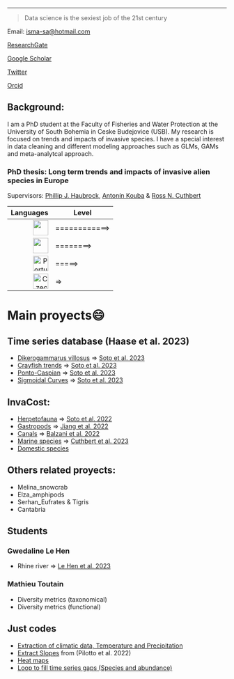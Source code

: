 ---
> Data science is the sexiest job of the 21st century

Email: isma-sa@hotmail.com

[ResearchGate](https://www.researchgate.net/profile/Ismael-Soto-4)   

[Google Scholar](https://scholar.google.com/citations?user=y3nT7tkAAAAJ&hl=es)  

[Twitter](https://twitter.com/ismasoto) 

[Orcid](https://orcid.org/0000-0002-7288-6336) 


## **Background:**

I am a PhD student at the Faculty of Fisheries and Water Protection at the University of South Bohemia in Ceske Budejovice (USB). My research is focused on trends and impacts of invasive species. I have a special interest in data cleaning and different modeling approaches such as GLMs, GAMs and meta-analytcal approach.

### PhD thesis: Long term trends and impacts of invasive alien species in Europe

Supervisors: [Phillip J. Haubrock](https://philliphaubrock.wixsite.com/invasivespecies), [Antonín Kouba](https://www.jcu.cz/cz/univerzita/lide/clovek?identita=KOUBA_Antonin_32859) & [Ross N. Cuthbert](https://pure.qub.ac.uk/en/persons/ross-cuthbert-2) 


| Languages  |     Level     |
|----------: |---------------|
| <img src="https://cdn.countryflags.com/thumbs/spain/flag-400.png" width="35"/>    | ============> |
| <img src="https://cdn.countryflags.com/thumbs/united-kingdom/flag-400.png" width="35"/>     | ========>     |
| <img src="https://upload.wikimedia.org/wikipedia/commons/thumb/5/5c/Flag_of_Portugal.svg/800px-Flag_of_Portugal.svg.png" alt="Portuguese Flag" width="35"/> | =====>        |
|  <img src="https://upload.wikimedia.org/wikipedia/commons/thumb/c/cb/Flag_of_the_Czech_Republic.svg/800px-Flag_of_the_Czech_Republic.svg.png" alt="Czech Flag" width="35"/>   | =>            |
  

# **Main proyects😄**

## Time series database (Haase et al. 2023)

- [Dikerogammarus villosus](https://github.com/IsmaSA/Dikerogammarus-villosus-population-dynamics) => [Soto et al. 2023](https://onlinelibrary.wiley.com/doi/full/10.1111/ddi.13649)
- [Crayfish trends](https://github.com/IsmaSA/Crayfish-trends)  => [Soto et al. 2023](https://www.sciencedirect.com/science/article/abs/pii/S0048969723001523)
- [Ponto-Caspian](https://github.com/IsmaSA/Ponto-Caspian)  => [Soto et al. 2023](https://link.springer.com/article/10.1007/s10530-023-03060-0)
- [Sigmoidal Curves](https://github.com/IsmaSA/Sigmoidal-curves)  => [Soto et al. 2023](https://www.sciencedirect.com/science/article/abs/pii/S0048969723004333)


## InvaCost:
- [Herpetofauna](https://github.com/IsmaSA/Herpetofauna-)  => [Soto et al. 2022](https://www.nature.com/articles/s41598-022-15079-9)
- [Gastropods](https://github.com/IsmaSA/Gastropods)  => [Jiang et al. 2022](https://www.sciencedirect.com/science/article/pii/S1470160X22010871)
- [Canals](https://github.com/IsmaSA/Canal-topic)  => [Balzani et al. 2022](https://oceanrep.geomar.de/id/eprint/57481/)
- [Marine species](https://github.com/IsmaSA/Marine-InvaCost-species) => [Cuthbert et al. 2023](http://digital.ecomagazine.com/publication/?i=767474&p=44&view=issueViewer)
- [Domestic species](https://github.com/IsmaSA/Domestic-InvaCost-topic) 


## Others related proyects:
- Melina_snowcrab
- Elza_amphipods
- Serhan_Eufrates & Tigris
- Cantabria

## Students
### Gwedaline Le Hen
- Rhine river => [Le Hen et al. 2023](https://www.sciencedirect.com/science/article/abs/pii/S0048969723001018) 

### Mathieu Toutain
- Diversity metrics (taxonomical)
- Diversity metrics (functional)

## Just codes
- [Extraction of climatic data, Temperature and Precipitation](https://github.com/IsmaSA/extraction-climatic-data)
- [Extract Slopes](https://github.com/IsmaSA/Calculate-S_slope) from (Pilotto et al. 2022)
- [Heat maps](https://github.com/IsmaSA/Orthoptera-heat-maps)
- [Loop to fill time series gaps (Species and abundance)](https://github.com/IsmaSA/Orthoptera-heat-maps)

